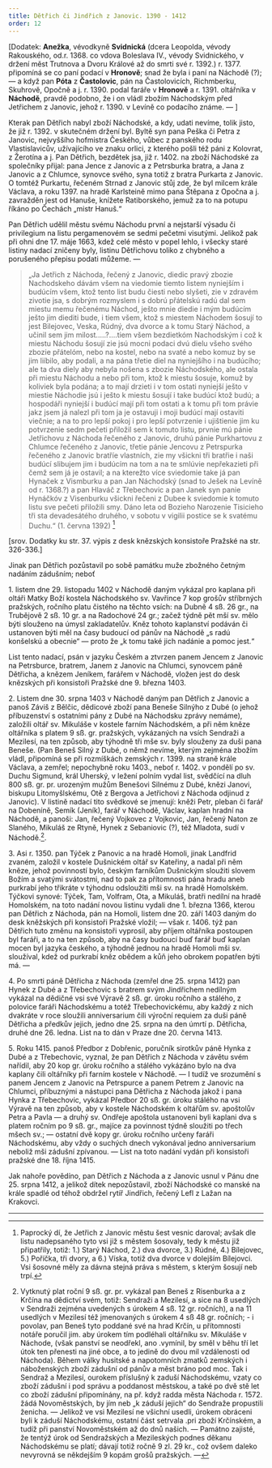 ```yaml
---
title: Dětřich či Jindřich z Janovic. 1390 - 1412
order: 12
---
```

\[Dodatek: **Anežka**, vévodkyně **Svidnická** (dcera Leopolda, vévody Rakouského, od.r. 1368. co vdova Boleslava IV., vévody Svidnického, v držení měst Trutnova a Dvoru Králové až do smrti své r. 1392.) r. 1377. připomíná se co paní podací v **Hronově**; snad že byla i paní na Náchodě (?); — a když pan **Póta** z **Častolovic**, pán na Častolovicích, Richmberku, Skuhrově, Opočně a j. r. 1390. podal faráře v **Hronově** a r. 1391. oltářníka v **Náchodě**, pravdě podobno, že i on vládl zbožím Náchodským před Jetřichem z Janovic, jehož r. 1390. v Levíně co podacího známe. — ]

Kterak pan Dětřich nabyl zboží Náchodské, a kdy, udati nevíme, tolik jisto, že již r. 1392. v skutečném držení byl. Byltě syn pana Peška či Petra z Janovic, nejvyššího hofmistra Českého, vůbec z panského rodu Vlastislavicův, užívajícího ve znaku orlici, z kterého pošli též páni z Kolovrat, z Žerotína a j. Pan Dětřich, bezdětek jsa, již r. 1402. na zboží Náchodské za společníky přijal: pana Jence z Janovic a z Petrsburka bratra, a Jana z Janovic a z Chlumce, synovce svého, syna totiž z bratra Purkarta z Janovic. O tomtéž Purkartu, řečeném Strnad z Janovic stůj zde, že byl milcem krále Václava, a roku 1397. na hradě Karlsteině mimo pana Štěpana z Opočna a j. zavražděn jest od Hanuše, knížete Ratiborského, jemuž za to na potupu říkáno po Čechách „mistr Hanuš.“

Pan Dětřich udělil městu svému Náchodu první a nejstarší výsadu či privilegium na listu pergamenovém se sedmi pečetmi visutými. Jelikož pak při ohni dne 17. máje 1663, kdež celé město v popel lehlo, i všecky staré listiny nadací zničeny byly, listinu Dětřichovu toliko z chybného a porušeného přepisu podati můžeme. —

> „Ja Jetřich z Náchoda, řečený z Janovic, diedic pravý zbozie Nachodskeho dávám všem na viedomie tiemto listem nyniejším i budúcím všem, ktož tento list budu čiesti nebo slyšeti, zie v zdravém zivotie jsa, s dobrým rozmyslem i s dobrú přátelskú radú dal sem miestu memu řečenému Náchod, ješto mnie diedie i mým budúcím ješto jim diediti bude, i tiem všem, ktož s miestem Náchodem šosují to jest Bilejovec, Veska, Rúdný, dva dvorce a k tomu Starý Náchod, a učinil sem jim milost.....?....tiem všem bezdietkóm Nachodským i což k miestu Náchodu šosují zie jsú mocni podaci dvú dielu všeho svého zbozie přátelóm, nebo na kostel, nebo na svaté a nebo komuz by se jim liíbilo, aby podali, a na pána třetie diel na nyniejšího i na budúcího; ale ta dva diely aby nebyla nošena s zbozie Náchodského, ale ostala při miestu Náchodu a nebo při tom, ktož k miestu šosuje, komuž by koliviek byla podána; a to mají drzieti i v tom ostati nyniejší ješto v miestie Náchodie jsú i ješto k miestu šosují i take budúcí ktož budú; a hospodáři nyniejší i budúcí mají při tom ostati a k tomu při tom právie jakz jsem já nalezl při tom ja je ostavuji i moji budúcí mají ostaviti viečnie; a na to pro lepší pokoj i pro lepší potvrzenie i ujištienie jim ku potvrzenie sedm pečeti přiložil sem k tomuto listu, prvnie mú pánie Jetřichovu z Náchoda řečeného z Janovic, druhú pánie Purkhartovu z Chlumce řečeného z Janovic, třetie pánie Jencovu z Petrspurka řečeného z Janovic bratříe vlastních, zie my všickni tři bratřie i naši budúcí slibujem jim i budúcím na tom a na te smlúvie nepřekazieti při čemž sem já je ostavil; a na kterežto více sviedomie take já pan Hynaček z Vismburku a pan Jan Náchodský (snad to Ješek na Levíně od r. 1368.?) a pan Hlaváč z Třebechovic a pan Janek syn panie Hynáčkóv z Visenburku všickni řečeni z Dubee k sviedomie k tomuto listu sve pečeti přiložili smy. Dáno leta od Bozieho Narozenie Tisicieho tři sta devadesátého druhého, v sobotu v vigilii postice se k svatému Duchu.“ (1. června 1392) [^14]

\[srov. Dodatky ku str. 37. výpis z desk knězských konsistoře Pražské na str. 326-336.]

Jinak pan Dětřich pozůstavil po sobě památku muže zbožného četným nadáním zádušním; neboť

1\. listem dne 29. listopadu 1402 v Náchodě daným vykázal pro kaplana při oltáři Matky Boží kostela Náchodského sv. Vavřince 7 kop grošův stříbrných pražských, ročního platu čistého na těchto vsích: na Dubně 4 sß. 26 gr., na Trubějově 2 sß. 10 gr. a na Radochové 24 gr.; začež týdně pět mší sv. mělo býti slouženo na úmysl zakladatelův. Kněz tohoto kaplanství podáván či ustanoven býti měl na časy budoucí od pánův na Náchodě „s radú konšelskú a obecnie“ — proto že „k tomu také jich nadánie a pomoc jest.“

List tento nadací, psán v jazyku Českém a ztvrzen panem Jencem z Janovic na Petrsburce, bratrem, Janem z Janovic na Chlumci, synovcem páně Dětřicha, a knězem Jeníkem, farářem v Náchodě, vložen jest do desk knězských při konsistoři Pražské dne 9. března 1403.

2\. Listem dne 30. srpna 1403 v Náchodě daným pan Dětřich z Janovic a panoš Záviš z Bělčic, dědicové zboží pana Beneše Silnýho z Dubé (o jehož příbuzenství s ostatními pány z Dubé na Náchodsku zprávy nemáme), založili oltář sv. Mikuláše v kostele farním Náchodském, a při něm kněze oltářníka s platem 9 sß. gr. pražských, vykázaných na vsích Sendraži a Mezilesí, na ten způsob, aby týhodně tři mše sv. byly slouženy za duši pana Beneše. (Pan Beneš Silný z Dubé, o němž nevíme, kterým zejména zbožím vládl, připomíná se při rozmíškách zemských r. 1399. na straně krále Václava, a zemřel; nepochybně roku 1403., neboť r. 1402. v pondělí po sv. Duchu Sigmund, král Uherský, v ležení polním vydal list, svědčící na dluh 800 sß. gr. pr. urozeným mužům Benešovi Silnému z Dubé, knězi Janovi, biskupu Litomyšlskému, Otě z Bergova a Jetřichovi z Náchoda odjinud z Janovic). V listině nadací tito svědkové se jmenují: kněži Petr, pleban či farář na Dobeníně, Semík (Jeník), farář v Náchodě, Václav, kaplan hradní na Náchodě, a panoši: Jan, řečený Vojkovec z Vojkovic, Jan, řečený Naton ze Slaného, Mikuláš ze Rtyně, Hynek z Sebaniovic (?), též Mladota, sudí v Náchodě.[^15].

3\. Asi r. 1350. pan Týček z Panovic a na hradě Homoli, jinak Landfrid zvaném, založil v kostele Dušnickém oltář sv Kateřiny, a nadal při něm kněze, jehož povinností bylo, českým farníkům Dušnickým sloužiti slovem Božím a svatými svátostmi, nad to pak za přítomnosti pána hradu aneb purkrabí jeho třikráte v týhodnu odsloužiti mši sv. na hradě Homolském. Týčkovi synové: Týček, Tam, Volfram, Ota, a Mikuláš, bratři nedílní na hradě Homolském, na toto nadání novou listinu vydali dne 1. března 1366, kterou pan Dětřich z Náchoda, pán na Homoli, listem dne 20. září 1403 daným do desk kněžských při konsistoři Pražské vložil; — však r. 1406. týž pan Dětřich tuto změnu na konsistoři vyprosil, aby příjem oltářníka postoupen byl faráři, a to na ten způsob, aby na časy budoucí buď farář buď kaplan mocen byl jazyka českého, a týhodně jednou na hradě Homoli mši sv. sloužíval, kdež od purkrabí kněz obědem a kůň jeho obrokem popatřen býti má. —

4\. Po smrti páně Dětřicha z Náchoda (zemřel dne 25. srpna 1412) pan Hynek z Dubé a z Třebechovic s bratrem svým Jindřichem nedílným vykázal na dědičné vsi své Výravě 2 sß. gr. úroku ročního a stálého, z polovice faráři Náchodskému a totéž Třebechovickému, aby každý z nich dvakráte v roce sloužili anniversarium čili výroční requiem za duši páně Dětřicha a předkův jejich, jedno dne 25. srpna na den úmrtí p. Dětřicha, druhé dne 26. ledna. List na to dán v Praze dne 20. června 1413.

5\. Roku 1415. panoš Předbor z Dobřenic, poručník sirotkův páně Hynka z Dubé a z Třebechovic, vyznal, že pan Dětřich z Náchoda v závětu svém nařídil, aby 20 kop gr. úroku ročního a stálého vykázáno bylo na dva kaplany čili oltářníky při farním kostele v Náchodě. — I tudíž ve srozumění s panem Jencem z Janovic na Petrspurce a panem Petrem z Janovic na Chlumci, příbuznými a nástupci pana Dětřicha z Náchoda jakož i pana Hynka z Třebechovic, vykázal Předbor 20 sß. gr. úroku stálého na vsi Výravě na ten způsob, aby v kostele Náchodském k oltářům sv. apoštolův Petra a Pavla — a druhý sv. Ondřeje apoštola ustanoveni byli kaplani dva s platem ročním po 9 sß. gr., majíce za povinnost týdně sloužiti po třech mšech sv.; — ostatní dvě kopy gr. úroku ročního určeny faráři Náchodskému, aby vždy o suchých dnech vykonával jedno anniversarium neboliž mši zádušní zpívanou. — List na toto nadání vydán při konsistoři pražské dne 18. října 1415.

Jak nahoře povědíno, pan Dětřich z Náchoda a z Janovic usnul v Pánu dne 25. srpna 1412, a jelikož dítek nepozůstavil, zboží Náchodské co manské na krále spadlé od téhož obdržel rytíř Jindřich, řečený Lefl z Lažan na Krakovci. 


-------------------------------------------------------

[^14]: Paprocký dí, že Jetřich z Janovic městu šest vesnic daroval; avšak dle listu nadepsaného tyto vsi již s městem šosovaly, tedy k městu již připatřily, totiž: 1.) Starý Náchod, 2.) dva dvorce, 3.) Rúdné, 4.) Bílejovec, 5.) Poříčka, tři dvory, a 6.) Víska, totiž dva dvorce v dolejším Bílejovci. Vsi šosovné měly za dávna stejná práva s městem, s kterým šosují neb trpí.

[^15]: Vytknutý plat roční 9 sß. gr. pr. vykázal pan Beneš z Risenburka a z Krčína na dědictví svém, totiž: Sendraži a Mezilesí, a sice na 8 usedlých v Sendraži zejména uvedených s úrokem 4 sß. 12 gr. ročních), a na 11 usedlých v Mezilesí též jmenovaných s úrokem 4 sß 48 gr. ročních; - i povolav, pan Beneš tyto poddané své na hrad Krčín, u přítomnosti notáře poručil jim. aby úrokem tím podléhali oltářníku sv. Mikuláše v Náchode, (však panství se neodřekl, ano .vymínil, by směl v běhu tří let útok ten přenesti na jiné obce, a to jedině do dvou mil vzdálenosti od Náchoda). Během války husitské a napotomních zmatků zemských i náboženských zboží zádušní od pánův a měst bráno pod moc. Tak i Sendraž a Mezilesí, ourokem příslušný k zaduší Náchodskému, vzaty  co zboží zádušní i pod správu a poddanost městskou, a také po dvě stě let co zboží zádušní připomínány, na př. když radda města Náchoda r. 1572. žádá Novoměstských, by jím neb „k záduší jejich“ do Sendraže propustili ženicha. — Jelikož ve vsi Mezilesí ne všichní usedli, úrokem obráceni byli k záduší Náchodskému, ostatní část setrvala .pri zboží Krčínském, a tudíž při panství Novoměstském až do dnů našich. — Památno zajisté, že tentýž úrok od Sendražských a Mezileských podnes děkanu Náchodskému se platí; dávají totiž ročně 9 zl. 29 kr., což ovšem daleko nevyrovná se někdejším 9 kopám grošů pražských. —
